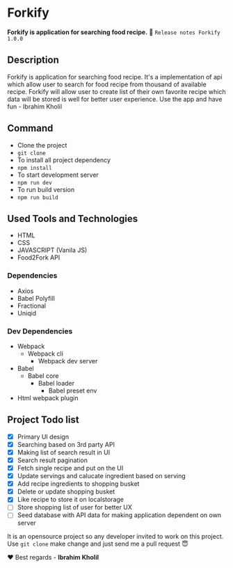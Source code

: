 # Forkify
**Forkify is application for searching food recipe.**  :rocket: `Release notes Forkify 1.0.0`
## Description
Forkify is application for searching food recipe. It's a implementation of api which allow user to search for food recipe from thousand of available recipe. Forkify will allow user to create list of their own favorite recipe which data will be stored is well for better user experience. Use the app and have fun - Ibrahim Kholil 

## Command
- Clone the project
- `git clone`
- To install all project dependency
- `npm install`
- To start development server
- `npm run dev`
- To run build version
- `npm run build`

## Used Tools and Technologies 
- HTML
- CSS
- JAVASCRIPT (Vanila JS)
- Food2Fork API

### Dependencies
- Axios
- Babel Polyfill
- Fractional
- Uniqid

### Dev Dependencies
- Webpack
  - Webpack cli
    - Webpack dev server
- Babel
  - Babel core
    - Babel loader
      - Babel preset env
- Html webpack plugin

## Project Todo list
- [x] Primary UI design
- [x] Searching based on 3rd party API
- [x] Making list of search result in UI
- [x] Search result pagination 
- [x] Fetch single recipe and put on the UI
- [x] Update servings and calucate ingredient based on serving
- [x] Add recipe ingredients to shopping busket
- [x] Delete or update shopping busket
- [x] Like recipe to store it on localstorage
- [ ] Store shopping list of user for better UX
- [ ] Seed database with API data for making application dependent on own server

It is an opensource project so any developer invited to work on this project. Use `git clone` make change and just send me a pull request :innocent: 

:heart: Best regards - **Ibrahim Kholil**

